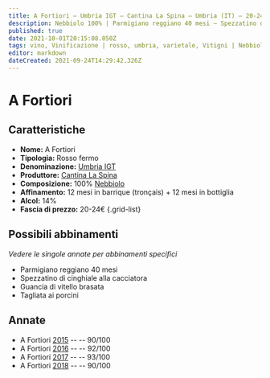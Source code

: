 ```yaml
---
title: A Fortiori – Umbria IGT – Cantina La Spina – Umbria (IT) – 20-24€ – 4★-5★
description: Nebbiolo 100% | Parmigiano reggiano 40 mesi – Spezzatino di cinghiale alla cacciatora – Guancia di vitello brasata – Tagliata ai porcini
published: true
date: 2021-10-01T20:15:08.050Z
tags: vino, Vinificazione | rosso, umbria, varietale, Vitigni | Nebbiolo, Valutazioni | 5 stelle, guancia di vitello brasata, parmigiano reggiano 40 mesi, spezzatino di cinghiale alla cacciatora, Prezzi | 20-24€, Tagliata ai porcini
editor: markdown
dateCreated: 2021-09-24T14:29:42.326Z
---
```


 # A Fortiori

## Caratteristiche
- **Nome:** A Fortiori
- **Tipologia:** Rosso fermo
- **Denominazione:** [Umbria IGT](/denominazioni/Italia/Umbria/IGT/Umbria)
- **Produttore:** [Cantina La Spina](/produttori/Italia/Piemonte/Cantina-La-Spina)
- **Composizione:** 100% [Nebbiolo](/vitigni/Italia/bacca-nera/nebbiolo)
- **Affinamento:** 12 mesi in barrique (tronçais) + 12 mesi in bottiglia
- **Alcol:** 14%
- **Fascia di prezzo:** 20-24€
{.grid-list}



## Possibili abbinamenti
*Vedere le singole annate per abbinamenti specifici*

- Parmigiano reggiano 40 mesi
- Spezzatino di cinghiale alla cacciatora
- Guancia di vitello brasata
- Tagliata ai porcini

## Annate

- A Fortiori [2015](vini/Italia/Piemonte/Cantina-La-Spina/A-Fortiori/2015) -- <span class="star-4"></span> -- 90/100
- A Fortiori [2016](vini/Italia/Piemonte/Cantina-La-Spina/A-Fortiori/2016) -- <span class="star-5"></span> -- 92/100
- A Fortiori [2017](vini/Italia/Piemonte/Cantina-La-Spina/A-Fortiori/2017) -- <span class="star-5"></span> -- 93/100
- A Fortiori [2018](vini/Italia/Piemonte/Cantina-La-Spina/A-Fortiori/2018) -- <span class="star-4"></span> -- 90/100